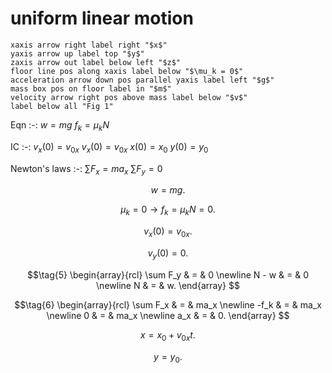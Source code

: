 # uniform linear motion
```
xaxis arrow right label right "$x$"
yaxis arrow up label top "$y$"
zaxis arrow out label below left "$z$"
floor line pos along xaxis label below "$\mu_k = 0$"
acceleration arrow down pos parallel yaxis label left "$g$"
mass box pos on floor label in "$m$"
velocity arrow right pos above mass label below "$v$"
label below all "Fig 1"
```

Eqn
:-:
$w = mg$
$f_k = \mu_k N$


IC
:-:
$v_x(0) = v_{0x}$
$v_x(0) = v_{0x}$
$x(0) = x_0$
$y(0) = y_0$

Newton's laws
:-:
$\sum F_x = ma_x$
$\sum F_y = 0$

$$\tag{1}
w = mg.
$$

$$\tag{2}
\mu_k = 0 \rightarrow f_k = \mu_k N = 0.
$$

$$\tag{3}
v_x(0) = v_{0x}.
$$

$$\tag{4}
v_y(0) = 0.
$$

$$\tag{5}
\begin{array}{rcl}
\sum F_y & = & 0 \newline
N - w & = & 0 \newline
N & = & w.
\end{array}
$$

$$\tag{6}
\begin{array}{rcl}
\sum F_x & = & ma_x \newline
-f_k & = & ma_x \newline
0 & = & ma_x \newline
a_x & = & 0.
\end{array}
$$

$$\tag{7}
x = x_0 + v_{0x} t.
$$

$$\tag{8}
y = y_0.
$$
